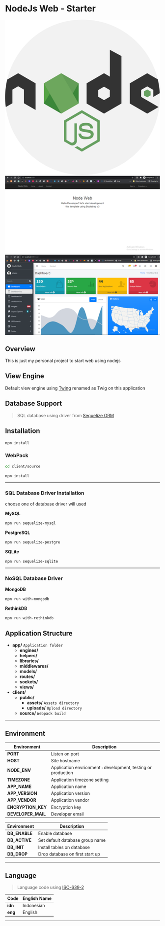 # NodeJs Web - Starter

<center><img src="node.svg"></center>

<center>
	<img src="site.png">
	<img src="user.png">
</center>

## Overview

This is just my personal project to start web using nodejs

## View Engine

Default view engine using [Twing](https://nightlycommit.github.io/twing/intro.html) renamed as Twig on this application

## Database Support

> SQL database using driver from [Sequelize ORM](https://sequelize.org)

## Installation

```bash
npm install
```

### WebPack

```bash
cd client/source
```

```bash
npm install
```

---

### SQL Database Driver Installation

choose one of database driver will used

**MySQL**

```bash
npm run sequelize-mysql
````

**PostgreSQL**

```bash
npm run sequelize-postgre
````

**SQLite**

```bash
npm run sequelize-sqlite
````

---

### NoSQL Database Driver

**MongoDB**

```bash
npm run with-mongodb
```

**RethinkDB**

```bash
npm run with-rethinkdb
```

## Application Structure

- **app/** `Application folder`
	- **engines/**
	- **helpers/**
	- **libraries/**
	- **middlewares/**
	- **models/**
	- **routes/**
	- **sockets/**
	- **views/**
- **client/**
	- **public/**
		- **assets/** `Assets directory`
		- **uploads/** `Upload directory`
	- **source/** `Webpack build`
---

## Environment

| Environment | Description |
|-------------|-------------|
| **PORT** | Listen on port |
| **HOST** | Site hostname |
| **NODE_ENV** | Application envrionment : development, testing or production |
| **TIMEZONE** | Application timezone setting |
| **APP_NAME** | Application name |
| **APP_VERSION** | Application version |
| **APP_VENDOR** | Application vendor |
| **ENCRYPTION_KEY** | Encryption key |
| **DEVELOPER_MAIL** | Developer email |


| Environment | Description |
|-------------|-------------|
| **DB_ENABLE** | Enable database |
| **DB_ACTIVE** | Set default database group name |
| **DB_INIT** | Install tables on database |
| **DB_DROP** | Drop database on first start up |

---

## Language

> Language code using [ISO-639-2](https://www.loc.gov/standards/iso639-2)

| Code | English Name |
|------|--------------|
| **idn**  | Indonesian   |
| **eng**  | English   |

---
